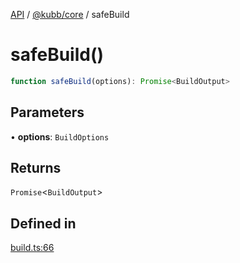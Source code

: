 [API](../../../packages.md) / [@kubb/core](../index.md) / safeBuild

# safeBuild()

```ts
function safeBuild(options): Promise<BuildOutput>
```

## Parameters

• **options**: `BuildOptions`

## Returns

`Promise`\<`BuildOutput`\>

## Defined in

[build.ts:66](https://github.com/kubb-project/kubb/blob/41d5fcbd23d143293d72542efcb650e62fa3a210/packages/core/src/build.ts#L66)

